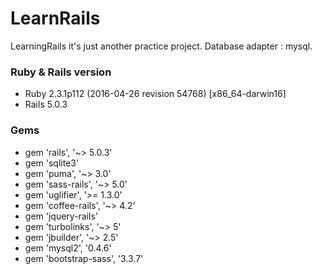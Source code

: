 # LearnRails
LearningRails it's just another practice project.
Database adapter : mysql.

### Ruby & Rails version
+ Ruby 2.3.1p112 (2016-04-26 revision 54768) [x86_64-darwin16]
+ Rails 5.0.3

### Gems
+ gem 'rails', '~> 5.0.3'
+ gem 'sqlite3'
+ gem 'puma', '~> 3.0'
+ gem 'sass-rails', '~> 5.0'
+ gem 'uglifier', '>= 1.3.0'
+ gem 'coffee-rails', '~> 4.2'
+ gem 'jquery-rails'
+ gem 'turbolinks', '~> 5'
+ gem 'jbuilder', '~> 2.5'
+ gem 'mysql2', '0.4.6'
+ gem 'bootstrap-sass', '3.3.7'
